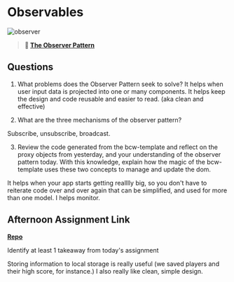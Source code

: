 # Observables

![observer](https://bcw.blob.core.windows.net/public/img/journals/8014045611652045)

> **📖 [The Observer Pattern](https://codeworksacademy.com/fs-student-guide/resources/wk3/04-Observer-Pattern)**

## Questions

1. What problems does the Observer Pattern seek to solve?
It helps when user input data is projected into one or many components. It helps keep the design and code reusable and easier to read. (aka clean and effective)

2. What are the three mechanisms of the observer pattern?

Subscribe, unsubscribe, broadcast.

3. Review the code generated from the bcw-template and reflect on the proxy objects from yesterday, and your understanding of the observer pattern today. With this knowledge, explain how the magic of the bcw-template uses these two concepts to manage and update the dom.

It helps when your app starts getting realllly big, so you don't have to reiterate code over and over again that can be simplified, and used for more than one model. I helps monitor.

## Afternoon Assignment Link

**[Repo](https://github.com/rachel-gamble/fruit-salad)**

Identify at least 1 takeaway from today's assignment

Storing information to local storage is really useful (we saved players and their high score, for instance.) 
I also really like clean, simple design.

